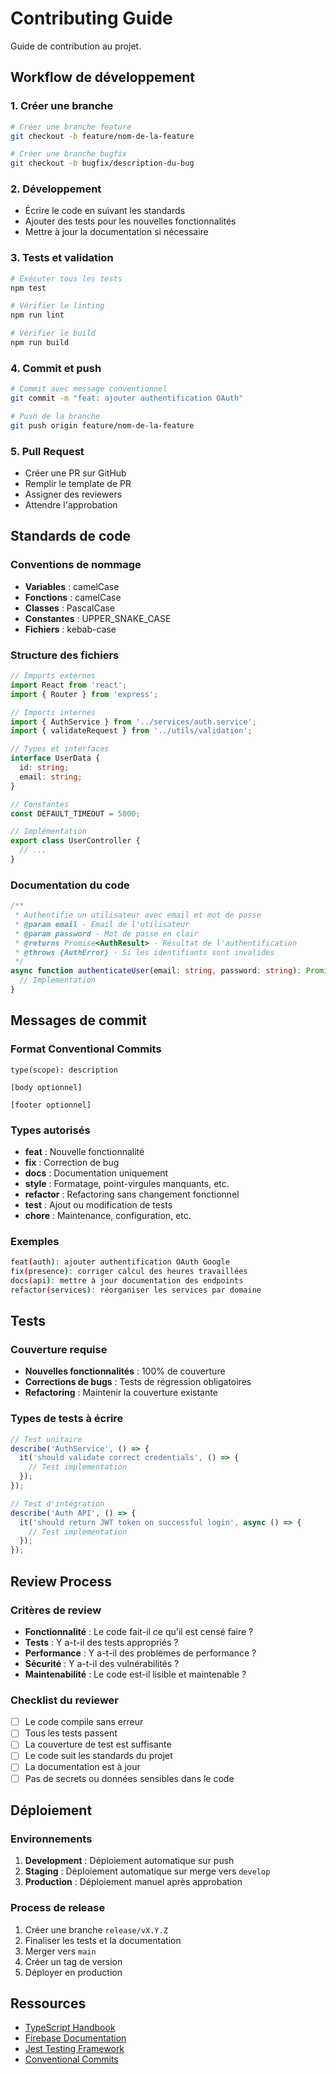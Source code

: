 # Contributing Guide

Guide de contribution au projet.

## Workflow de développement

### 1. Créer une branche
```bash
# Créer une branche feature
git checkout -b feature/nom-de-la-feature

# Créer une branche bugfix
git checkout -b bugfix/description-du-bug
```

### 2. Développement
- Écrire le code en suivant les standards
- Ajouter des tests pour les nouvelles fonctionnalités
- Mettre à jour la documentation si nécessaire

### 3. Tests et validation
```bash
# Exécuter tous les tests
npm test

# Vérifier le linting
npm run lint

# Vérifier le build
npm run build
```

### 4. Commit et push
```bash
# Commit avec message conventionnel
git commit -m "feat: ajouter authentification OAuth"

# Push de la branche
git push origin feature/nom-de-la-feature
```

### 5. Pull Request
- Créer une PR sur GitHub
- Remplir le template de PR
- Assigner des reviewers
- Attendre l'approbation

## Standards de code

### Conventions de nommage
- **Variables** : camelCase
- **Fonctions** : camelCase
- **Classes** : PascalCase
- **Constantes** : UPPER_SNAKE_CASE
- **Fichiers** : kebab-case

### Structure des fichiers
```typescript
// Imports externes
import React from 'react';
import { Router } from 'express';

// Imports internes
import { AuthService } from '../services/auth.service';
import { validateRequest } from '../utils/validation';

// Types et interfaces
interface UserData {
  id: string;
  email: string;
}

// Constantes
const DEFAULT_TIMEOUT = 5000;

// Implémentation
export class UserController {
  // ...
}
```

### Documentation du code
```typescript
/**
 * Authentifie un utilisateur avec email et mot de passe
 * @param email - Email de l'utilisateur
 * @param password - Mot de passe en clair
 * @returns Promise<AuthResult> - Résultat de l'authentification
 * @throws {AuthError} - Si les identifiants sont invalides
 */
async function authenticateUser(email: string, password: string): Promise<AuthResult> {
  // Implementation
}
```

## Messages de commit

### Format Conventional Commits
```
type(scope): description

[body optionnel]

[footer optionnel]
```

### Types autorisés
- **feat** : Nouvelle fonctionnalité
- **fix** : Correction de bug
- **docs** : Documentation uniquement
- **style** : Formatage, point-virgules manquants, etc.
- **refactor** : Refactoring sans changement fonctionnel
- **test** : Ajout ou modification de tests
- **chore** : Maintenance, configuration, etc.

### Exemples
```bash
feat(auth): ajouter authentification OAuth Google
fix(presence): corriger calcul des heures travaillées
docs(api): mettre à jour documentation des endpoints
refactor(services): réorganiser les services par domaine
```

## Tests

### Couverture requise
- **Nouvelles fonctionnalités** : 100% de couverture
- **Corrections de bugs** : Tests de régression obligatoires
- **Refactoring** : Maintenir la couverture existante

### Types de tests à écrire
```typescript
// Test unitaire
describe('AuthService', () => {
  it('should validate correct credentials', () => {
    // Test implementation
  });
});

// Test d'intégration
describe('Auth API', () => {
  it('should return JWT token on successful login', async () => {
    // Test implementation
  });
});
```

## Review Process

### Critères de review
- **Fonctionnalité** : Le code fait-il ce qu'il est censé faire ?
- **Tests** : Y a-t-il des tests appropriés ?
- **Performance** : Y a-t-il des problèmes de performance ?
- **Sécurité** : Y a-t-il des vulnérabilités ?
- **Maintenabilité** : Le code est-il lisible et maintenable ?

### Checklist du reviewer
- [ ] Le code compile sans erreur
- [ ] Tous les tests passent
- [ ] La couverture de test est suffisante
- [ ] Le code suit les standards du projet
- [ ] La documentation est à jour
- [ ] Pas de secrets ou données sensibles dans le code

## Déploiement

### Environnements
1. **Development** : Déploiement automatique sur push
2. **Staging** : Déploiement automatique sur merge vers `develop`
3. **Production** : Déploiement manuel après approbation

### Process de release
1. Créer une branche `release/vX.Y.Z`
2. Finaliser les tests et la documentation
3. Merger vers `main`
4. Créer un tag de version
5. Déployer en production

## Ressources

- [TypeScript Handbook](https://www.typescriptlang.org/docs/)
- [Firebase Documentation](https://firebase.google.com/docs)
- [Jest Testing Framework](https://jestjs.io/docs/getting-started)
- [Conventional Commits](https://www.conventionalcommits.org/)